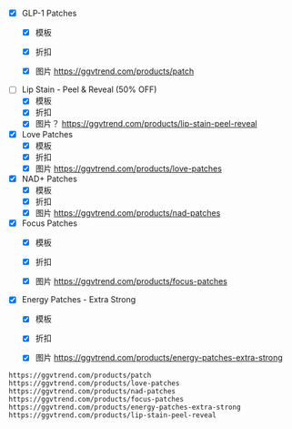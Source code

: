 - [x]  GLP-1 Patches
	- [x] 模板
	- [x] 折扣
	- [x] 图片
https://ggvtrend.com/products/patch


- [ ] Lip Stain - Peel & Reveal (50% OFF)
	- [x] 模板
	- [x] 折扣
	- [x] 图片？
https://ggvtrend.com/products/lip-stain-peel-reveal

- [x] Love Patches
	- [x] 模板
	- [x] 折扣
	- [x] 图片
https://ggvtrend.com/products/love-patches

- [x] NAD+ Patches
	- [x] 模板
	- [x] 折扣
	- [x] 图片
https://ggvtrend.com/products/nad-patches

- [x] Focus Patches
	- [x] 模板
	- [x] 折扣
	- [x] 图片
https://ggvtrend.com/products/focus-patches


- [x] Energy Patches - Extra Strong
	- [x] 模板
	- [x] 折扣
	- [x] 图片
https://ggvtrend.com/products/energy-patches-extra-strong



```text
https://ggvtrend.com/products/patch
https://ggvtrend.com/products/love-patches
https://ggvtrend.com/products/nad-patches
https://ggvtrend.com/products/focus-patches
https://ggvtrend.com/products/energy-patches-extra-strong
https://ggvtrend.com/products/lip-stain-peel-reveal
```